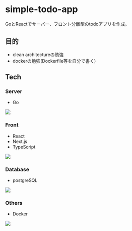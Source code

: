 # simple-todo-app

GoとReactでサーバー、フロント分離型のtodoアプリを作成。

## 目的
- clean architectureの勉強
- dockerの勉強(Dockerfile等を自分で書く)

## Tech

### Server
- Go

<a href="https://skillicons.dev">
<img src="https://skillicons.dev/icons?i=go" />
</a>

### Front

- React
- Next.js
- TypeScript

<a href="https://skillicons.dev">
<img src="https://skillicons.dev/icons?i=react,nextjs,ts" />
</a>

### Database

- postgreSQL

<a href="https://skillicons.dev">
<img src="https://skillicons.dev/icons?i=postgres" />
</a>

### Others

- Docker

<a href="https://skillicons.dev">
<img src="https://skillicons.dev/icons?i=docker" />
</a>